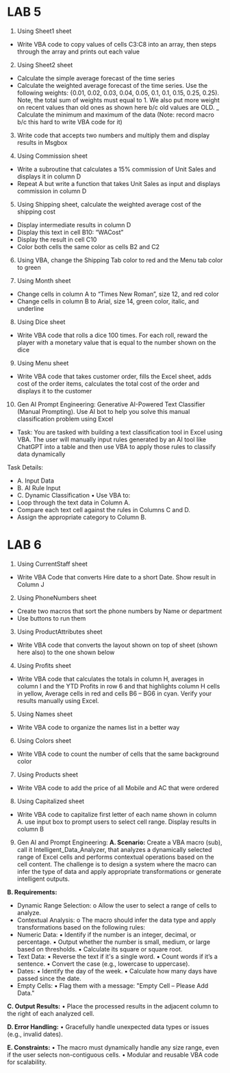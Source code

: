 # LAB 5

1. Using Sheet1 sheet
- Write VBA code to copy values of cells C3:C8 into an array, then steps through the array and prints out each value

2. Using Sheet2 sheet
- Calculate the simple average forecast of the time series
- Calculate the weighted average forecast of the time series. Use the following weights: {0.01, 0.02, 0.03, 0.04, 0.05, 0.1, 0.1, 0.15, 0.25, 0.25). Note, the total sum of weights must equal to 1. We also put more weight on recent values than old ones as shown here b/c old values are OLD.
_ Calculate the minimum and maximum of the data (Note: record macro b/c this hard to write VBA code for it)

3. Write code that accepts two numbers and multiply them and display results in Msgbox

4. Using Commission sheet
- Write a subroutine that calculates a 15% commission of Unit Sales and displays it in column D
- Repeat A but write a function that takes Unit Sales as input and displays commission in column D

5. Using Shipping sheet, calculate the weighted average cost of the shipping cost
- Display intermediate results in column D
- Display this text in cell B10: “WACost”
- Display the result in cell C10 
- Color both cells the same color as cells B2 and C2

6. Using VBA, change the Shipping Tab color to red and the Menu tab color to green

7. Using Month sheet
- Change cells in column A to “Times New Roman”, size 12, and red color
- Change cells in column B to Arial, size 14, green color, italic, and underline

8. Using Dice sheet
- Write VBA code that rolls a dice 100 times. For each roll, reward the player with a monetary value that is equal to the number shown on the dice

9. Using Menu sheet
- Write VBA code that takes customer order, fills the Excel sheet, adds cost of the order items, calculates the total cost of the order and displays it to the customer

10. Gen AI Prompt Engineering: Generative AI-Powered Text Classifier (Manual Prompting). Use AI bot to help you solve this manual classification problem using Excel
- Task: You are tasked with building a text classification tool in Excel using VBA. The user will manually input rules generated by an AI tool like ChatGPT into a table and then use VBA to apply those rules to classify data dynamically

Task Details:
- A. Input Data
- B. AI Rule Input
- C. Dynamic Classification
• Use VBA to:
- Loop through the text data in Column A.
- Compare each text cell against the rules in Columns C and D.
- Assign the appropriate category to Column B.

# LAB 6

1. Using CurrentStaff sheet
- Write VBA Code that converts Hire date to a short Date. Show result in Column J

2. Using PhoneNumbers sheet
- Create two macros that sort the phone numbers by Name or department
- Use buttons to run them

3. Using ProductAttributes sheet
- Write VBA code that converts the layout shown on top of sheet (shown here also) to the one shown below

4. Using Profits sheet
- Write VBA code that calculates the totals in column H, averages in column I and the YTD Profits in row 6 and that highlights column H cells in yellow, Average cells in red and cells B6 – BG6 in cyan. Verify your results manually using Excel.

5. Using Names sheet
- Write VBA code to organize the names list in a better way

6. Using Colors sheet
- Write VBA code to count the number of cells that the same background color

7. Using Products sheet
- Write VBA code to add the price of all Mobile and AC that were ordered

8. Using Capitalized sheet
- Write VBA code to capitalize first letter of each name shown in column A. use input box to prompt users to select cell range. Display results in column B

9. Gen AI and Prompt Engineering:
**A. Scenario:** 
Create a VBA macro (sub), call it Intelligent_Data_Analyzer, that analyzes a dynamically selected range of Excel cells and performs contextual operations based on the cell content. The challenge is to design a system where the macro can infer the type of data and apply appropriate transformations or generate intelligent outputs.

**B. Requirements:**
- Dynamic Range Selection:
o Allow the user to select a range of cells to analyze.
- Contextual Analysis:
o The macro should infer the data type and apply transformations based on the following rules:
- Numeric Data:
▪ Identify if the number is an integer, decimal, or percentage.
▪ Output whether the number is small, medium, or large based on thresholds.
▪ Calculate its square or square root.
- Text Data:
▪ Reverse the text if it's a single word.
▪ Count words if it’s a sentence.
▪ Convert the case (e.g., lowercase to uppercase).
- Dates:
▪ Identify the day of the week.
▪ Calculate how many days have passed since the date.
- Empty Cells:
▪ Flag them with a message: "Empty Cell – Please Add Data."

**C. Output Results:**
• Place the processed results in the adjacent column to the right of each
analyzed cell.

**D. Error Handling:**
• Gracefully handle unexpected data types or issues (e.g., invalid dates).

**E. Constraints:**
• The macro must dynamically handle any size range, even if the user
selects non-contiguous cells.
• Modular and reusable VBA code for scalability.
